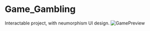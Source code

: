 # Game_Gambling
 Interactable project, with neumorphism UI design.
![GamePreview](https://user-images.githubusercontent.com/54890382/175791597-0c75db16-b32f-4502-8193-768642f26fa3.PNG)
